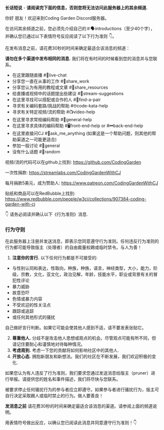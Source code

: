 **长话短说** - **请阅读完下面的信息，否则您将无法访问此服务器上的其余频道.**

你好 朋友！欢迎来到Coding Garden Discord服务器。

在访问其余频道之前，您必须先介绍自己的＃🗣introductions（至少40个字），并确认您已通过以下表情符号反应阅读了以下行为准则 👇。

在发布消息之前，请花费30秒的时间来确定最适合该消息的频道：

**请勿在多个渠道中发布相同的消息.** 
我们将在有时间的时候看到您的消息并与您联系。

* 在这里跟随直播 #🔴live-chat 
* 分享您一直在从事的工作 #🎨share_work 
* 分享您认为有用的教程或文章 #📖share_resources 
* 给直播或视频中的话题提出些建议 #💭stream-suggestions 
* 在这里寻找可以搭配或合作的人 #👫find-a-pair 
* 寻求有关编码套路/挑战的帮助 #🤓code-kata-help 
* 寻求有关特定视频/流的帮助 #📺video-help 
* 在这里寻求常规编码帮助 #🌈general-help 
* 在这里寻求具体的编码帮助 #🖥front-end-help or #⏮back-end-help 
* 在这里直接问CJ #🤔ask_me_anything (如果这是一个帮助问题，则其他的帮助渠道之一可能更适合)
* 参加一般讨论 #💬general  
* 没有什么话题 #🎲random 

视频/流的代码可以在github上找到: <https://github.com/CodingGarden>

一次性捐款: <https://streamlabs.com/CodingGardenWithCJ>

每月捐款5美元，成为赞助人: <https://www.patreon.com/CodingGardenWithCJ>

贴纸和商品可以在RedBubble上找到: <https://www.redbubble.com/people/w3cj/collections/907384-coding-garden-with-cj>

👇 请务必阅读并确认以下《行为准则》消息.

### **行为守则**

在此服务器上注册并发送消息，即表示您同意遵守行为准则。任何违反行为准则的行为都可能导致版主（处理者）的自由裁量权踢或临时禁令。与人为善！

1. **注意你的言行.** 以下任何行为都是不可接受的: 

  * 与性别认同和表达，性取向，种族，种族，语言，神经类型，大小，能力，阶级，宗教，文化，亚文化，政治见解，年龄，技能水平，职业或背景有关的冒犯性评论
  * 暴力威胁
  * 故意恐吓
  * 色情或暴力内容
  * 不受欢迎的性关注点
  * 跟踪或追踪
  * 或任何其他形式的骚扰

  自己做好言行判断。如果它可能会使其他人感到不适，请不要发表张贴它。

2. **尊重他人.** 分歧不是攻击他人思想或观点的机会。尽管观点可能有所不同，但请记住要耐心和谨慎地对待每种情况。
3. **考虑周到.** 考虑一下您的贡献将如何影响社区中的其他人. 
4. **开放心态.** 拥抱新朋友和新想法。我们的社区在不断发展，我们欢迎积极的变化.

如果您认为有人违反了行为准则，我们要求您通过发送消息给版主（pruner）进行举报。请提供您的姓名和事件描述，我们将尽快与您联系。

被要求停止任何骚扰行为的参与者应立即遵守。如果参与者进行骚扰行为，版主可自行决定采取踢人或临时禁止的行为。做人要善良！

**发消息之前**  请花费30秒的时间来确定最适合该消息的渠道。请参阅上面的频道说明。

用表情符号做出反应，以确认您已阅读此消息并同意遵守行为准则！👇
